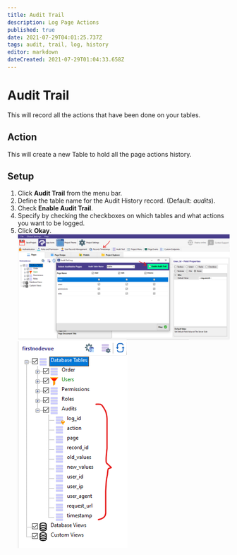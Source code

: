 ```yaml
---
title: Audit Trail
description: Log Page Actions
published: true
date: 2021-07-29T04:01:25.737Z
tags: audit, trail, log, history
editor: markdown
dateCreated: 2021-07-29T01:04:33.658Z
---
```


# Audit Trail
This will record all the actions that have been done on your tables.

## Action
This will create a new Table to hold all the page actions history.

## Setup
1. Click **Audit Trail** from the menu bar.
2. Define the table name for the Audit History record. (Default: *audits*).
3. Check **Enable Audit Trail**.
4. Specify by checking the checkboxes on which tables and what actions you want to be logged.
5. Click **Okay**.
![1.png](/security/audittrail/1.png)
![2.png](/security/audittrail/2.png)